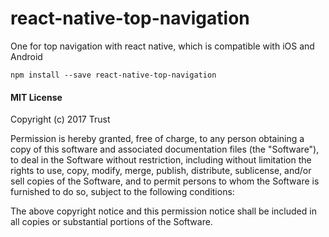 # react-native-top-navigation
One for top navigation with react native, which is compatible with iOS and Android

```node
npm install --save react-native-top-navigation
```

#### MIT License

Copyright (c) 2017 Trust

Permission is hereby granted, free of charge, to any person obtaining a copy
of this software and associated documentation files (the "Software"), to deal
in the Software without restriction, including without limitation the rights
to use, copy, modify, merge, publish, distribute, sublicense, and/or sell
copies of the Software, and to permit persons to whom the Software is
furnished to do so, subject to the following conditions:

The above copyright notice and this permission notice shall be included in all
copies or substantial portions of the Software.

